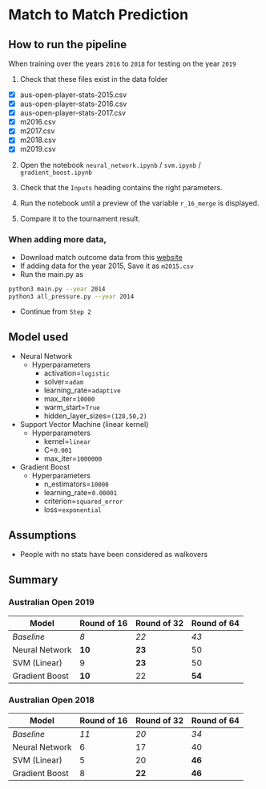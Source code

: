 # Match to Match Prediction

## How to run the pipeline

When training over the years `2016` to `2018` for testing on the year `2019`

1. Check that these files exist in the data folder

-   [x] aus-open-player-stats-2015.csv
-   [x] aus-open-player-stats-2016.csv
-   [x] aus-open-player-stats-2017.csv
-   [x] m2016.csv
-   [x] m2017.csv
-   [x] m2018.csv
-   [x] m2019.csv

2. Open the notebook `neural_network.ipynb` / `svm.ipynb` / `gradient_boost.ipynb`

3. Check that the `Inputs` heading contains the right parameters.

4. Run the notebook until a preview of the variable `r_16_merge` is displayed.

5. Compare it to the tournament result.

### When adding more data,

-   Download match outcome data from this [website](http://www.tennis-data.co.uk/ausopen.php)
-   If adding data for the year 2015, Save it as `m2015.csv`
-   Run the main.py as

```bash
python3 main.py --year 2014
python3 all_pressure.py --year 2014
```

-   Continue from `Step 2`

## Model used

-   Neural Network
    -   Hyperparameters
        -   activation=`logistic`
        -   solver=`adam`
        -   learning_rate=`adaptive`
        -   max_iter=`10000`
        -   warm_start=`True`
        -   hidden_layer_sizes=`(128,50,2)`
-   Support Vector Machine (linear kernel)
    -   Hyperparameters
        -   kernel=`linear`
        -   C=`0.001`
        -   max_iter=`1000000`
-   Gradient Boost
    -   Hyperparameters
        -   n_estimators=`10000`
        -   learning_rate=`0.00001`
        -   criterion=`squared_error`
        -   loss=`exponential`

## Assumptions

-   People with no stats have been considered as walkovers

## Summary

### Australian Open 2019

| Model          | Round of 16 | Round of 32 | Round of 64 |
| -------------- | ----------- | ----------- | ----------- |
| _Baseline_     | _8_         | _22_        | _43_        |
| Neural Network | **10**      | **23**      | 50          |
| SVM (Linear)   | 9           | **23**      | 50          |
| Gradient Boost | **10**      | 22          | **54**      |

### Australian Open 2018

| Model          | Round of 16 | Round of 32 | Round of 64 |
| -------------- | ----------- | ----------- | ----------- |
| _Baseline_     | _11_        | _20_        | _34_        |
| Neural Network | 6           | 17          | 40          |
| SVM (Linear)   | 5           | 20          | **46**      |
| Gradient Boost | 8           | **22**      | **46**      |
